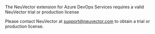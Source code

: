 The NeuVector extension for Azure DevOps Services requires a valid NeuVector trial or production license

Please contact NeuVector at support@neuvector.com to obtain a trial or production license.
